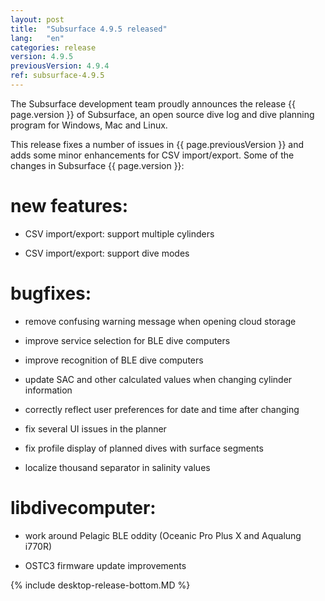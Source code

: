 ```yaml
---
layout: post
title:  "Subsurface 4.9.5 released"
lang:   "en"
categories: release
version: 4.9.5
previousVersion: 4.9.4
ref: subsurface-4.9.5
---
```


The Subsurface development team proudly announces the release {{ page.version }} of Subsurface, an open source dive log and dive planning program for Windows, Mac and Linux.

This release fixes a number of issues in {{ page.previousVersion }} and adds some minor enhancements for CSV import/export. Some of the changes in Subsurface {{ page.version }}:

# new features:

  - CSV import/export: support multiple cylinders

  - CSV import/export: support dive modes

# bugfixes:

  - remove confusing warning message when opening cloud storage

  - improve service selection for BLE dive computers

  - improve recognition of BLE dive computers

  - update SAC and other calculated values when changing cylinder information

  - correctly reflect user preferences for date and time after changing

  - fix several UI issues in the planner

  - fix profile display of planned dives with surface segments

  - localize thousand separator in salinity values

# libdivecomputer:

  - work around Pelagic BLE oddity (Oceanic Pro Plus X and Aqualung i770R)

  - OSTC3 firmware update improvements

{% include desktop-release-bottom.MD %}
